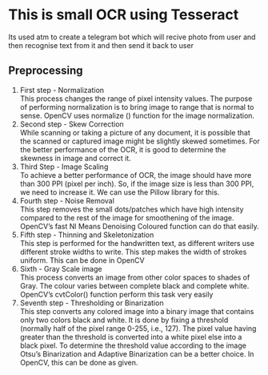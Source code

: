 # This is small OCR using Tesseract

Its used atm to create a telegram bot which will recive photo from user and then recognise text from it and then send it back to user

## Preprocessing

1. First step - Normalization <br />
   This process changes the range of pixel intensity values. The purpose of performing normalization is to bring image to range that is normal to sense. OpenCV uses normalize () function for the image normalization.
2. Second step - Skew Correction <br />
   While scanning or taking a picture of any document, it is possible that the scanned or captured image might be slightly skewed sometimes. For the better performance of the OCR, it is good to determine the skewness in image and correct it.
3. Third Step - Image Scaling <br />
   To achieve a better performance of OCR, the image should have more than 300 PPI (pixel per inch). So, if the image size is less than 300 PPI, we need to increase it. We can use the Pillow library for this.
4. Fourth step - Noise Removal <br />
   This step removes the small dots/patches which have high intensity compared to the rest of the image for smoothening of the image. OpenCV’s fast Nl Means Denoising Coloured function can do that easily.
5. Fifth step - Thinning and Skeletonization <br />
   This step is performed for the handwritten text, as different writers use different stroke widths to write. This step makes the width of strokes uniform. This can be done in OpenCV
6. Sixth - Gray Scale image <br />
   This process converts an image from other color spaces to shades of Gray. The colour varies between complete black and complete white. OpenCV’s cvtColor() function perform this task very easily
7. Seventh step - Thresholding or Binarization <br />
   This step converts any colored image into a binary image that contains only two colors black and white. It is done by fixing a threshold (normally half of the pixel range 0-255, i.e., 127). The pixel value having greater than the threshold is converted into a white pixel else into a black pixel. To determine the threshold value according to the image Otsu’s Binarization and Adaptive Binarization can be a better choice. In OpenCV, this can be done as given.
